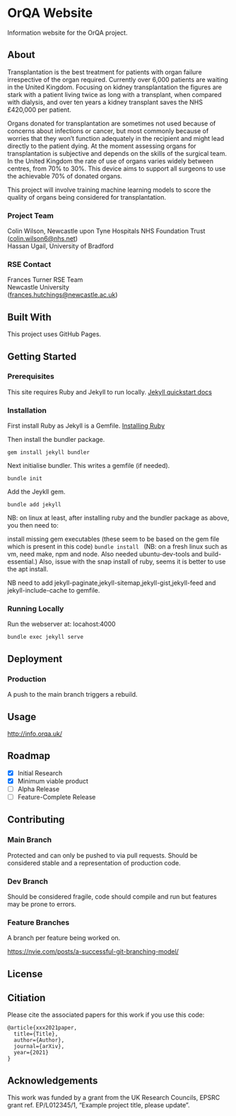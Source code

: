 # OrQA Website
Information website for the OrQA project.

## About

Transplantation is the best treatment for patients with organ failure irrespective of the organ required. Currently over 6,000
patients are waiting in the United Kingdom. Focusing on kidney transplantation the figures are stark with a patient living twice
as long with a transplant, when compared with dialysis, and over ten years a kidney transplant saves the NHS £420,000 per
patient.    

Organs donated for transplantation are sometimes not used because of concerns about infections or cancer, but most
commonly because of worries that they won’t function adequately in the recipient and might lead directly to the patient dying. At
the moment assessing organs for transplantation is subjective and depends on the skills of the surgical team. In the United
Kingdom the rate of use of organs varies widely between centres, from 70% to 30%. This device aims to support all surgeons
to use the achievable 70% of donated organs.

This project will involve training machine learning models to score the quality of organs being considered for transplantation.

### Project Team
Colin Wilson, Newcastle upon Tyne Hospitals NHS Foundation Trust  ([colin.wilson6@nhs.net](mailto:colin.wilson6@nhs.net))    
Hassan Ugail, University of Bradford

### RSE Contact
Frances Turner
RSE Team  
Newcastle University  
([frances.hutchings@newcastle.ac.uk](mailto:frances.hutchings@newcastle.ac.uk)) 

## Built With

This project uses GitHub Pages.

## Getting Started

### Prerequisites
This site requires Ruby and Jekyll to run locally. [Jekyll quickstart docs](https://jekyllrb.com/docs/)

### Installation

First install Ruby as Jekyll is a Gemfile. 
[Installing Ruby](https://www.ruby-lang.org/en/documentation/installation/)

Then install the bundler package.


```gem install jekyll bundler```

Next initialise bundler. This writes a gemfile (if needed).


```bundle init```

Add the Jeykll gem.

```bundle add jekyll```

NB: on linux at least, after installing ruby and the bundler package as above, you then need to:

install missing gem executables (these seem to be based on the gem file which is present in this code)
```bundle install ```
(NB: on a fresh linux such as vm, need make, npm and node. Also needed ubuntu-dev-tools and build-essential.) Also, issue with the snap install of ruby, seems it is better to use the apt install. 

NB need to add jekyll-paginate,jekyll-sitemap,jekyll-gist,jekyll-feed and jekyll-include-cache to gemfile.

### Running Locally

Run the webserver at: locahost:4000

```bundle exec jekyll serve```  

## Deployment

### Production

A push to the main branch triggers a rebuild.

## Usage

http://info.orqa.uk/

## Roadmap

- [x] Initial Research  
- [x] Minimum viable product 
- [ ] Alpha Release  
- [ ] Feature-Complete Release  

## Contributing

### Main Branch
Protected and can only be pushed to via pull requests. Should be considered stable and a representation of production code.

### Dev Branch
Should be considered fragile, code should compile and run but features may be prone to errors.

### Feature Branches
A branch per feature being worked on.

https://nvie.com/posts/a-successful-git-branching-model/

## License

## Citiation

Please cite the associated papers for this work if you use this code:

```
@article{xxx2021paper,
  title={Title},
  author={Author},
  journal={arXiv},
  year={2021}
}
```


## Acknowledgements
This work was funded by a grant from the UK Research Councils, EPSRC grant ref. EP/L012345/1, “Example project title, please update”.







